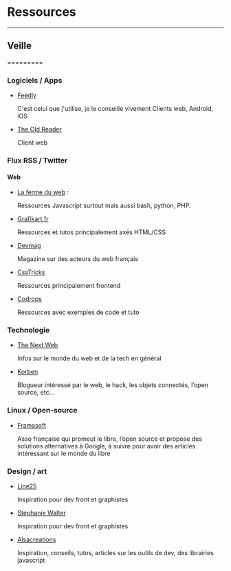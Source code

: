 # Ressources
------------

## Veille 
=========

### Logiciels / Apps

+ [Feedly](https://feedly.com/)

   C'est celui que j'utilise, je le conseille vivement
   Clients web, Android, iOS

+ [The Old Reader](https://theoldreader.com/)

   Client web

### Flux RSS / Twitter

#### Web

+ [La ferme du web](http://www.lafermeduweb.net/veille/) :

   Ressources Javascript surtout mais aussi bash, python, PHP.

+ [Grafikart.fr](http://www.grafikart.fr/)

   Ressources et tutos principalement axés HTML/CSS

+ [Devmag](http://devmag.fr/)

   Magazine sur des acteurs du web français

+ [CssTricks](https://css-tricks.com/) 

   Ressources principalement frontend

+ [Codrops](http://tympanus.net/codrops/)

   Ressources avec exemples de code et tuto

### Technologie

+ [The Next Web](thenextweb.com/)

   Infos sur le monde du web et de la tech en général

+ [Korben](http://korben.info/)

   Blogueur intéressé par le web, le hack, les objets connectés, l’open source, etc…

### Linux / Open-source

+ [Framasoft](http://framasoft.net/)

   Asso française qui promeut le libre, l’open source et propose des solutions alternatives à Google, à suivre pour avoir des articles intéressant sur le monde du libre

### Design / art

+ [Line25](http://line25.com/)

   Inspiration pour dev front et graphistes

+ [Stéphanie Walter](http://blog.stephaniewalter.fr/)

   Inspiration pour dev front et graphistes

+ [Alsacreations](http://www.alsacreations.com/) 

   Inspiration, conseils, tutos, articles sur les outils de dev, des librairies javascript
